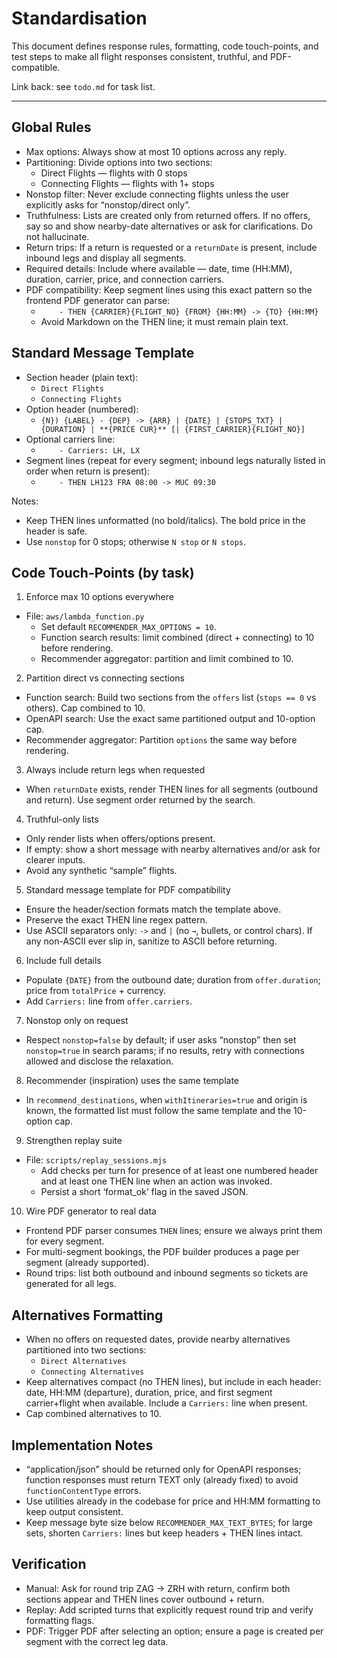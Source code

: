 # Standardisation

This document defines response rules, formatting, code touch-points, and test steps to make all flight responses consistent, truthful, and PDF-compatible.

Link back: see `todo.md` for task list.

---

## Global Rules

- Max options: Always show at most 10 options across any reply.
- Partitioning: Divide options into two sections:
  - Direct Flights — flights with 0 stops
  - Connecting Flights — flights with 1+ stops
- Nonstop filter: Never exclude connecting flights unless the user explicitly asks for “nonstop/direct only”.
- Truthfulness: Lists are created only from returned offers. If no offers, say so and show nearby-date alternatives or ask for clarifications. Do not hallucinate.
- Return trips: If a return is requested or a `returnDate` is present, include inbound legs and display all segments.
- Required details: Include where available — date, time (HH:MM), duration, carrier, price, and connection carriers.
- PDF compatibility: Keep segment lines using this exact pattern so the frontend PDF generator can parse:
  - `    - THEN {CARRIER}{FLIGHT_NO} {FROM} {HH:MM} -> {TO} {HH:MM}`
  - Avoid Markdown on the THEN line; it must remain plain text.

## Standard Message Template

- Section header (plain text):
  - `Direct Flights`
  - `Connecting Flights`
- Option header (numbered):
  - `{N}) {LABEL} - {DEP} -> {ARR} | {DATE} | {STOPS_TXT} | {DURATION} | **{PRICE CUR}** [| {FIRST_CARRIER}{FLIGHT_NO}]`
- Optional carriers line:
  - `    - Carriers: LH, LX`
- Segment lines (repeat for every segment; inbound legs naturally listed in order when return is present):
  - `    - THEN LH123 FRA 08:00 -> MUC 09:30`

Notes:
- Keep THEN lines unformatted (no bold/italics). The bold price in the header is safe.
- Use `nonstop` for 0 stops; otherwise `N stop` or `N stops`.

## Code Touch-Points (by task)

1) Enforce max 10 options everywhere
- File: `aws/lambda_function.py`
  - Set default `RECOMMENDER_MAX_OPTIONS = 10`.
  - Function search results: limit combined (direct + connecting) to 10 before rendering.
  - Recommender aggregator: partition and limit combined to 10.

2) Partition direct vs connecting sections
- Function search: Build two sections from the `offers` list (`stops == 0` vs others). Cap combined to 10.
- OpenAPI search: Use the exact same partitioned output and 10-option cap.
- Recommender aggregator: Partition `options` the same way before rendering.

3) Always include return legs when requested
- When `returnDate` exists, render THEN lines for all segments (outbound and return). Use segment order returned by the search.

4) Truthful-only lists
- Only render lists when offers/options present.
- If empty: show a short message with nearby alternatives and/or ask for clearer inputs.
- Avoid any synthetic “sample” flights.

5) Standard message template for PDF compatibility
- Ensure the header/section formats match the template above.
- Preserve the exact THEN line regex pattern.
- Use ASCII separators only: `->` and `|` (no `→`, bullets, or control chars). If any non-ASCII ever slip in, sanitize to ASCII before returning.

6) Include full details
- Populate `{DATE}` from the outbound date; duration from `offer.duration`; price from `totalPrice` + currency.
- Add `Carriers:` line from `offer.carriers`.

7) Nonstop only on request
- Respect `nonstop=false` by default; if user asks “nonstop” then set `nonstop=true` in search params; if no results, retry with connections allowed and disclose the relaxation.

8) Recommender (inspiration) uses the same template
- In `recommend_destinations`, when `withItineraries=true` and origin is known, the formatted list must follow the same template and the 10-option cap.

9) Strengthen replay suite
- File: `scripts/replay_sessions.mjs`
  - Add checks per turn for presence of at least one numbered header and at least one THEN line when an action was invoked.
  - Persist a short ‘format_ok’ flag in the saved JSON.

10) Wire PDF generator to real data
- Frontend PDF parser consumes `THEN` lines; ensure we always print them for every segment.
- For multi-segment bookings, the PDF builder produces a page per segment (already supported).
- Round trips: list both outbound and inbound segments so tickets are generated for all legs.

## Alternatives Formatting

- When no offers on requested dates, provide nearby alternatives partitioned into two sections:
  - `Direct Alternatives`
  - `Connecting Alternatives`
- Keep alternatives compact (no THEN lines), but include in each header: date, HH:MM (departure), duration, price, and first segment carrier+flight when available. Include a `Carriers:` line when present.
- Cap combined alternatives to 10.

## Implementation Notes

- “application/json” should be returned only for OpenAPI responses; function responses must return TEXT only (already fixed) to avoid `functionContentType` errors.
- Use utilities already in the codebase for price and HH:MM formatting to keep output consistent.
- Keep message byte size below `RECOMMENDER_MAX_TEXT_BYTES`; for large sets, shorten `Carriers:` lines but keep headers + THEN lines intact.

## Verification

- Manual: Ask for round trip ZAG -> ZRH with return, confirm both sections appear and THEN lines cover outbound + return.
- Replay: Add scripted turns that explicitly request round trip and verify formatting flags.
- PDF: Trigger PDF after selecting an option; ensure a page is created per segment with the correct leg data.
